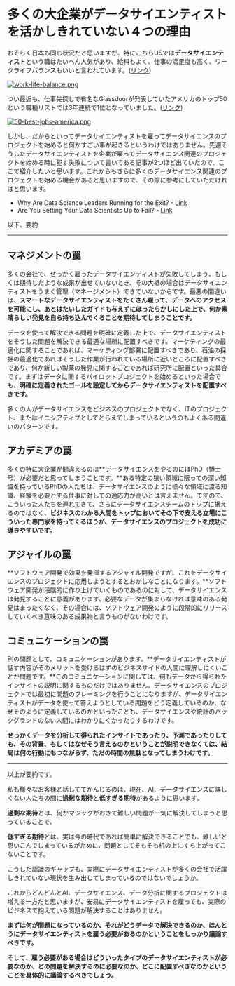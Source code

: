 # 多くの大企業がデータサイエンティストを活かしきれていない４つの理由





おそらく日本も同じ状況だと思いますが、特にこちらUSでは**データサイエンティスト**という職はたいへん人気があり、給料もよく、仕事の満足度も高く、ワークライフバランスもいいと言われています。([リンク](https://exploratory.io/note/kanaugust/3645079390212400))



[![work-life-balance.png](https://camo.qiitausercontent.com/7ddc17242bb08b0ad3106a4f926285b2ccf10e99/68747470733a2f2f71696974612d696d6167652d73746f72652e73332e616d617a6f6e6177732e636f6d2f302f3132343937382f31626563316136372d616433372d616239652d653839362d3839393836633463343232612e706e67)](https://camo.qiitausercontent.com/7ddc17242bb08b0ad3106a4f926285b2ccf10e99/68747470733a2f2f71696974612d696d6167652d73746f72652e73332e616d617a6f6e6177732e636f6d2f302f3132343937382f31626563316136372d616433372d616239652d653839362d3839393836633463343232612e706e67)





つい最近も、仕事先探しで有名なGlassdoorが発表していたアメリカのトップ50という職種リストでは3年連続で1位となっていました。([リンク](https://www.glassdoor.com/List/Best-Jobs-in-America-LST_KQ0,20.htm))



[![50-best-jobs-america.png](https://camo.qiitausercontent.com/b3b0cef92abb4f2155faba7dec8a07ec9b3aa8a0/68747470733a2f2f71696974612d696d6167652d73746f72652e73332e616d617a6f6e6177732e636f6d2f302f3132343937382f37643864396139622d383364622d633831322d663362332d3464356430616237346366352e706e67)](https://camo.qiitausercontent.com/b3b0cef92abb4f2155faba7dec8a07ec9b3aa8a0/68747470733a2f2f71696974612d696d6167652d73746f72652e73332e616d617a6f6e6177732e636f6d2f302f3132343937382f37643864396139622d383364622d633831322d663362332d3464356430616237346366352e706e67)



しかし、だからといってデータサイエンティストを雇ってデータサイエンスのプロジェクトを始めると何かすごい事が起きるというわけではありません。先週そうしたデータサイエンティストを企業が雇ってデータサイエンス関連のプロジェクトを始める時に犯す失敗について書いてある記事が2つほど出ていたので、ここで紹介したいと思います。これからもさらに多くのデータサイエンス関連のプロジェクトを始める機会があると思いますので、その際に参考にしていただければと思います。

- Why Are Data Science Leaders Running for the Exit? - [Link](https://www.datascience.com/blog/why-data-science-leaders-fail)
- Are You Setting Your Data Scientists Up to Fail? - [Link](https://hbr.org/2018/01/are-you-setting-your-data-scientists-up-to-fail)

以下、要約





------

## マネジメントの罠



多くの会社で、せっかく雇ったデータサイエンティストが失敗してしまう、もしくは期待したような成果が出せていないとき、その大抵の場合はデータサイエンティストをうまく管理（マネージメント）できていないからです。最悪の間違いは、**スマートなデータサイエンティストをたくさん雇って、データへのアクセスを可能にし、あとはたいしたガイドも与えずにほったらかしにした上で、何か素晴らしい発見を自ら持ち込んでくることを期待してしまうことです。**

データを使って解決できる問題を明確に定義した上で、データサイエンティストをそうした問題を解決できる最適な場所に配置すべきです。マーケティングの最適化に関することであれば、マーケティング部署に配置すべきであり、石油の採掘の最適化であればそうした作業が行われている場所に近いところに配置すべきであり、何か新しい製薬の発見に関することであれば研究所に配置といった具合です。まずはデータに関するパイロットプロジェクトを始めるといった場合でも、**明確に定義されたゴールを設定してからデータサイエンティストを配置すべきです。**

多くの人がデータサイエンスをビジネスのプロジェクトでなく、ITのプロジェクト、またはイニシアティブとしてとらえてしまっているというのもよくある間違いのパターンです。





## アカデミアの罠



多くの特に大企業が間違えるのは**データサイエンスをやるのにはPhD（博士号）が必要だと思ってしまうことです。**ある特定の狭い領域に限っての深い知識を持っているPhDの人たちは、データサイエンスのように様々な領域に渡る知識、経験を必要とする仕事に対しての適応力が高いとは言えません。ですので、こういった人たちを連れてきて、さらにデータサイエンスチームのトップに据えるのではなく、**ビジネスのわかる人間をトップにおいてその下で支える立場にこういった専門家を持ってくるほうが、データサイエンスのプロジェクトを成功に導きやすいです。**





## アジャイルの罠



**ソフトウェア開発で効果を発揮するアジャイル開発ですが、これをデータサイエンスのプロジェクトに応用しようとするとおかしなことになります。**ソフトウェア開発が段階的に作り上げていくものであるのに対して、データサイエンスは発見することに意義があります。必要なデータが集まらなければ意味のある発見はまったくなく、その場合には、ソフトウェア開発のように段階的にリリースしていくべき意味のある成果物と言うものがないわけです。





## コミュニケーションの罠



別の問題として、コミュニケーションがあります。**データサイエンティストが話す内容がそのメリットを受けるはずのビジネスサイドの人間に理解しにくいことが問題です。**このコミュニケーションに関しては、何もデータから得られたインサイトの説明に関するものだけではありません。データサイエンスのプロジェクトでは最初に問題のフレーミングを行うことになりますが、データサイエンティストがデータを使って答えようとしている問題をどう定義しているのか、なぜそのように定義しているのかといったことも、データサイエンスや統計のバックグランドのない人間にはわかりにくかったりするわけです。

**せっかくデータを分析して得られたインサイトであったり、予測であったりしても、その背景、もしくはなぜそう言えるのかということが説明できなくては、結局は何の行動にもつながらず、ただの時間の無駄となってしまうわけです。**







------



以上が要約です。

私も様々なお客様と話しててかんじるのは、現在、AI、データサイエンスに詳しくない人たちの間に**過剰な期待**と**低すぎる期待**があるように思います。

**過剰な期待**とは、何かマジックがおきて難しい問題が一気に解決してしまうと思っていることで、

**低すぎる期待**とは、実は今の時代であれば簡単に解決できることでも、難しいと思いこんでしまっているがために、問題としてそもそも机の上にすら上がってこないことです。

こうした認識のギャップも、実際にデータサイエンティストが多くの会社で活躍しきれていない現状を生み出してしまっているのではないでしょうか。

これからどんどんとAI、データサイエンス、データ分析に関するプロジェクトは増える一方だと思いますが、安易にデータサイエンティストを雇っても、実際のビジネスで抱えている問題が解決することはありません。

**まずは何が問題になっているのか、それがどうデータで解決できるのか、ほんとうにデータサイエンティストを雇う必要があるのかということをしっかり議論すべきです。**

そして、**雇う必要がある場合はどういったタイプのデータサイエンティストが必要なのか、どの問題を解決するのに必要なのか、どこに配置すべきなのかということを具体的に議論するべきでしょう。**

